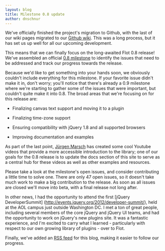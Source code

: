 ```yaml
---
layout: blog
title: Milestone 0.8 update
author: dnschnur
---
```


We've officially finished the project's migration to Github, with the last of our wiki
pages migrated to our [Github wiki](https://github.com/flot/flot/wiki).  This was a long
process, but it has set us up well for all our upcoming development.

This means that we can finally focus on the long-awaited Flot 0.8 release!  We've
assembled an official [0.8 milestone](https://github.com/flot/flot/issues?milestone=1) to
identify the issues that need to be addressed and track our progress towards the release.

Because we'd like to get something into your hands soon, we obviously couldn't include
everything for this milestone.  If your favorite issue didn't make it in, don't worry;
you'll notice that there's already a 0.9 milestone where we're starting to gather some of
the issues that were important, but couldn't quite make it into 0.8.  The broad areas that
we're focusing on for this release are:

 - Finalizing canvas text support and moving it to a plugin

 - Finalizing time-zone support

 - Ensuring compatibility with jQuery 1.8 and all supported browsers

 - Improving documentation and examples

As part of the last point, [Jürgen Marsch](https://github.com/jumjum123) has created some
cool Youtube videos that provide a more accessible introduction to the library; one of our
goals for the 0.8 release is to update the docs section of this site to serve as a central
hub for these videos as well as other examples and resources.

Please take a look at the milestone's open issues, and consider contributing a little time
to solve one.  There are only 47 open issues, so it doesn't take much work to make a big
contribution to the release.  As soon as all issues are closed we'll move into beta, with
a final release not long after.

In other news, I had the opportunity to attend the first [jQuery DeveloperSummit]
(http://events.jquery.org/2012/developer-summit/), held at the AOL campus just outside
Washington DC.  I met a ton of great people, including several members of the core jQuery
and jQuery UI teams, and had the opportunity to work on jQuery's new plugins site.  It
was a fantastic experience, and I'm excited to carry what I learned - particularly with
respect to our own growing library of plugins - over to Flot.

Finally, we've added an [RSS feed](http://flotcharts.org/blog/feed.xml) for this blog,
making it easier to follow our progress.
